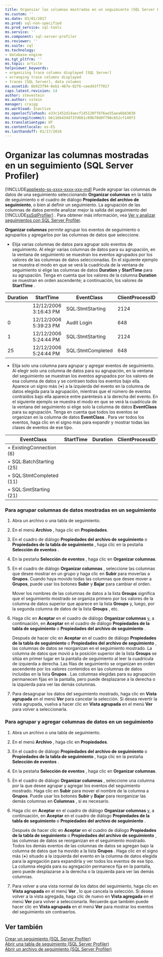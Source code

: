 ```yaml
---
title: Organizar las columnas mostradas en un seguimiento (SQL Server Profiler) | Microsoft Docs
ms.custom: ''
ms.date: 03/01/2017
ms.prod: sql-non-specified
ms.prod_service: sql-tools
ms.service: ''
ms.component: sql-server-profiler
ms.reviewer: ''
ms.suite: sql
ms.technology:
- database-engine
ms.tgt_pltfrm: ''
ms.topic: article
helpviewer_keywords:
- organizing trace columns displayed [SQL Server]
- arranging trace columns displayed
- traces [SQL Server], data columns
ms.assetid: 6b923f94-0eb1-467e-82f6-ceed43f77017
caps.latest.revision: 14
author: stevestein
ms.author: sstein
manager: craigg
ms.workload: Inactive
ms.openlocfilehash: e33c1452d14aecf1d5120ff876ae55aea6b83830
ms.sourcegitcommit: b6116b434d737d661c09b78d0f798c652cf149f3
ms.translationtype: HT
ms.contentlocale: es-ES
ms.lasthandoff: 01/17/2018
---
```

# <a name="organize-columns-displayed-in-a-trace-sql-server-profiler"></a>Organizar las columnas mostradas en un seguimiento (SQL Server Profiler)
[!INCLUDE[appliesto-ss-xxxx-xxxx-xxx-md](../../includes/appliesto-ss-xxxx-xxxx-xxx-md.md)] Puede agrupar las columnas de datos de una seguimiento seleccionando **Organizar columnas** en la tabla de seguimiento o el cuadro de diálogo **Propiedades del archivo de seguimiento**, o bien al definir un seguimiento. La agrupación de las columnas de datos permite analizar mejor la salida del seguimiento del [!INCLUDE[ssSqlProfiler](../../includes/sssqlprofiler-md.md)] . Para obtener más información, vea [Ver y analizar seguimientos con SQL Server Profiler](../../tools/sql-server-profiler/view-and-analyze-traces-with-sql-server-profiler.md).  
  
 **Organizar columnas** permite agrupar los eventos de seguimiento o agruparlos y agregarlos por las columnas de datos que seleccione.  
  
-   Elija varias columnas de datos para agrupar solo eventos de seguimiento. Al elegir varias columnas de datos para su agrupación, en la ventana de seguimiento se muestran los eventos agrupados por los valores de las columnas de datos seleccionadas. En el siguiente ejemplo se muestra el modo en que se verá la cuadrícula de la ventana de seguimiento si elige las columnas de datos **Duration** y **StartTime** para su agrupación. Tenga en cuenta que los valores de la columna **Duration** se muestran en orden ascendente; a continuación, los valores de **StartTime** .  
  
|Duration|StartTime|EventClass|ClientProcessID|  
|--------------|---------------|----------------|---------------------|  
||12/12/2006 3:16:43 PM|SQL:StmtStarting|2124|  
|0|12/12/2006 5:39:23 PM|Audit Login|648|  
|1|12/12/2006 5:24:44 PM|SQL:StmtStarting|2124|  
|25|12/12/2006 5:24:44 PM|SQL:StmtCompleted|648|  
  
-   Elija solo una columna para agrupar y agregar eventos de seguimiento. Al elegir solo una columna de datos para su agrupación, en la ventana del seguimiento se muestran los eventos agrupados por los valores de esa columna de datos y se contraen todos los eventos bajo ella. Aparece un signo más (**+**) a la izquierda del evento en la columna de datos elegida para la agrupación, mientras que el número de eventos contraídos bajo ella aparece entre paréntesis a la derecha del evento. En el siguiente ejemplo se muestra el modo en que se verá la cuadrícula de la ventana del seguimiento si elige solo la columna de datos **EventClass** para su agrupación. Tenga en cuenta que todos los eventos se organizan en la columna de datos **EventClass** . Para ver todos los eventos, haga clic en el signo más para expandir y mostrar todas las clases de eventos de ese tipo.  
  
|EventClass|StartTime|Duration|ClientProcessID|  
|----------------|---------------|--------------|---------------------|  
|+ ExistingConnection (6)||||  
|+ SQL:BatchStarting (25)||||  
|+ SQL:StmtCompleted (11)||||  
|+ SQL:SmtStarting (21)||||  
  
### <a name="to-group-data-columns-displayed-in-a-trace"></a>Para agrupar columnas de datos mostradas en un seguimiento  
  
1.  Abra un archivo o una tabla de seguimiento.  
  
2.  En el menú **Archivo** , haga clic en **Propiedades**.  
  
3.  En el cuadro de diálogo **Propiedades del archivo de seguimiento** o **Propiedades de la tabla de seguimiento** , haga clic en la pestaña **Selección de eventos** .  
  
4.  En la pestaña **Selección de eventos** , haga clic en **Organizar columnas**.  
  
5.  En el cuadro de diálogo **Organizar columnas** , seleccione las columnas que desee mostrar en un grupo y haga clic en **Subir** para moverlas a **Grupos**. Cuando haya movido todas las columnas que desee mover a **Grupos**, puede usar los botones **Subir** y **Bajar** para cambiar el orden.  
  
     Mover los nombres de las columnas de datos a la lista **Groups** significa que el seguimiento mostrado se organiza primero por los valores de la columna de datos superior que aparece en la lista **Groups** y, luego, por la segunda columna de datos de la lista **Groups** , etc.  
  
6.  Haga clic en **Aceptar** en el cuadro de diálogo **Organizar columnas** y, a continuación, en **Aceptar** en el cuadro de diálogo **Propiedades de la tabla de seguimiento** o **Propiedades del archivo de seguimiento** .  
  
     Después de hacer clic en **Aceptar** en el cuadro de diálogo **Propiedades de la tabla de seguimiento** o **Propiedades del archivo de seguimiento** , las columnas de datos se reorganizan en el seguimiento mostrado. La columna de datos que movió a la posición superior de la lista **Groups** se sitúa en primer lugar en la pantalla de seguimiento al leer la cuadrícula de izquierda a derecha. Las filas de seguimiento se organizan en orden ascendente por los valores contenidos en las columnas de datos incluidas en la lista **Grupos** . Las columnas elegidas para su agrupación permanecen fijas en la pantalla, pero puede desplazarse a la derecha o la izquierda para ver las demás columnas.  
  
7.  Para desagrupar los datos del seguimiento mostrado, haga clic en **Vista agrupada** en el menú **Ver** para cancelar la selección. Si desea revertir la vista agrupada, vuelva a hacer clic en **Vista agrupada** en el menú **Ver** para volver a seleccionarla.  
  
### <a name="to-group-and-aggregate-data-columns-in-a-trace"></a>Para agrupar y agregar columnas de datos en un seguimiento  
  
1.  Abra un archivo o una tabla de seguimiento.  
  
2.  En el menú **Archivo** , haga clic en **Propiedades**.  
  
3.  En el cuadro de diálogo **Propiedades del archivo de seguimiento** o **Propiedades de la tabla de seguimiento** , haga clic en la pestaña **Selección de eventos** .  
  
4.  En la pestaña **Selección de eventos** , haga clic en **Organizar columnas**.  
  
5.  En el cuadro de diálogo **Organizar columnas** , seleccione una columna por la que desee agrupar y agregar los eventos del seguimiento mostrado. Haga clic en **Subir** para mover el nombre de la columna a **Grupos**. Puede usar los botones **Subir** y **Bajar** para reorganizar las demás columnas en **Columnas** , si es necesario.  
  
6.  Haga clic en **Aceptar** en el cuadro de diálogo **Organizar columnas** y, a continuación, en **Aceptar** en el cuadro de diálogo **Propiedades de la tabla de seguimiento** o **Propiedades del archivo de seguimiento** .  
  
     Después de hacer clic en **Aceptar** en el cuadro de diálogo **Propiedades de la tabla de seguimiento** o **Propiedades del archivo de seguimiento** , las columnas de datos se reorganizan en el seguimiento mostrado. Todos los demás eventos de las columnas de datos se agregan bajo la columna de datos que ha movido a la lista **Grupos** . Haga clic en el signo más (**+**) situado a la izquierda del evento en la columna de datos elegida para la agregación para expandirla y ver todos los eventos de ese tipo. La columna elegida para su agregación permanece fija en la pantalla, pero puede desplazarse a la derecha o la izquierda para ver las demás columnas.  
  
7.  Para volver a una vista normal de los datos del seguimiento, haga clic en **Vista agrupada** en el menú **Ver** , lo que cancela la selección. Si desea volver a la vista agregada, haga clic de nuevo en **Vista agregada** en el menú **Ver** para volver a seleccionarla. Recuerde que también puede hacer clic en **Vista agrupada** en el menú **Ver** para mostrar los eventos del seguimiento sin contraerlos.  
  
## <a name="see-also"></a>Ver también  
 [Crear un seguimiento &#40;SQL Server Profiler&#41;](../../tools/sql-server-profiler/create-a-trace-sql-server-profiler.md)   
 [Abrir una tabla de seguimiento &#40;SQL Server Profiler&#41;](../../tools/sql-server-profiler/open-a-trace-table-sql-server-profiler.md)   
 [Abrir un archivo de seguimiento &#40;SQL Server Profiler&#41;](../../tools/sql-server-profiler/open-a-trace-file-sql-server-profiler.md)  
  
  
